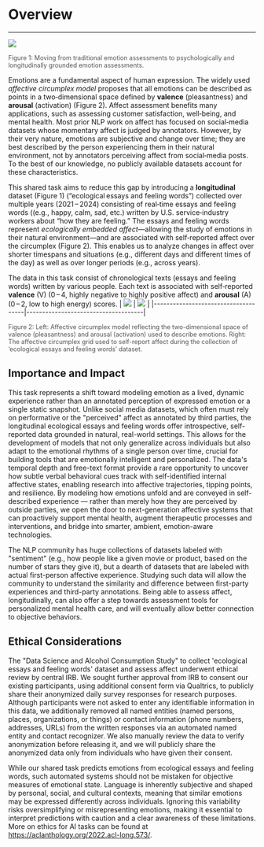# Overview
---
![](https://i.imgur.com/okG0fuV.png)

<p style="font-size: 0.9em; color: #555; margin-top: 0.2em;">
Figure 1: Moving from traditional emotion assessments to psychologically and longitudinally grounded emotion assessments.
</p>

Emotions are a fundamental aspect of human expression. The widely used *affective circumplex model* proposes that all emotions can be described as points in a two‑dimensional space defined by **valence** (pleasantness) and **arousal** (activation) (Figure 2). Affect assessment benefits many applications, such as assessing customer satisfaction, well‑being, and mental health. Most prior NLP work on affect has focused on social‑media datasets whose momentary affect is judged by annotators. However, by their very nature, emotions are subjective and change over time; they are best described by the person experiencing them in their natural environment, not by annotators perceiving affect from social‑media posts. To the best of our knowledge, no publicly available datasets account for these characteristics.

This shared task aims to reduce this gap by introducing a **longitudinal** dataset (Figure 1) (“ecological essays and feeling words”) collected over multiple years (2021 – 2024) consisting of real‑time essays and feeling words ((e.g., happy, calm, sad, etc.) written by U.S. service‑industry workers about “how they are feeling.” The essays and feeling words represent *ecologically embedded affect*—allowing the study of emotions in their natural environment—and are associated with self‑reported affect over the circumplex (Figure 2). This enables us to analyze changes in affect over shorter timespans and situations (e.g., different days and different times of the day) as well as over longer periods (e.g., across years).

The data in this task consist of chronological texts (essays and feeling words) written by various people. Each text is associated with self‑reported **valence** (V) (0 – 4, highly negative to highly positive affect) and **arousal** (A) (0 – 2, low to high energy) scores.
| ![](https://i.imgur.com/L1hODvI.png) | ![](https://i.imgur.com/jk1LH7C.png) |
|-------------------------------------|-------------------------------------|

<p style="font-size: 0.9em; color: #555; margin-top: 0.2em;">
  Figure 2: Left: Affective circumplex model reflecting the two-dimensional space of valence (pleasantness) and arousal (activation) used to describe emotions. Right: The affective circumplex grid used to self-report affect
during the collection of ‘ecological essays and feeling words’ dataset.
</p>

## Importance and Impact

This task represents a shift toward modeling emotion as a lived, dynamic experience rather than an annotated perception of expressed emotion or a single static snapshot. Unlike social media datasets, which often must rely on performative or the "perceived" affect as annotated by third parties, the longitudinal ecological essays and feeling words offer introspective, self-reported data grounded in natural, real-world settings. This allows for the development of models that not only generalize across individuals but also adapt to the emotional rhythms of a single person over time, crucial for building tools that are emotionally intelligent and personalized. The data's temporal depth and free-text format provide a rare opportunity to uncover how subtle verbal behavioral cues track with self-identified internal affective states, enabling research into affective trajectories, tipping points, and resilience. By modeling how emotions unfold and are conveyed in self-described experience — rather than merely how they are perceived by outside parties, we open the door to next-generation affective systems that can proactively support mental health, augment therapeutic processes and interventions, and bridge into smarter, ambient, emotion-aware technologies.

The NLP community has huge collections of datasets labeled with "sentiment" (e.g., how people like a given movie or product, based on the number of stars they give it), but a dearth of datasets that are labeled with actual first-person affective experience. Studying such data will allow the community to understand the similarity and difference between first-party experiences and third-party annotations. Being able to assess affect, longitudinally, can also offer a step towards assessment tools for personalized mental health care, and will eventually allow better connection to objective behaviors.

## Ethical Considerations

The "Data Science and Alcohol Consumption Study" to collect 'ecological essays and feeling words' dataset and assess affect underwent ethical review by central IRB. We sought further approval from IRB to consent our existing participants, using additional consent form via Qualtrics, to publicly share their anonymized daily survey responses for research purposes. Although participants were not asked to enter any identifiable information in this data, we additionally removed all named entities (named persons, places, organizations, or things) or contact information (phone numbers, addresses, URLs) from the written responses via an automated named entity and contact recognizer. We also manually review the data to verify anonymization before releasing it, and we will publicly share the anonymized data only from individuals who have given their consent.

While our shared task predicts emotions from ecological essays and feeling words, such automated systems should not be mistaken for objective measures of emotional state. Language is inherently subjective and shaped by personal, social, and cultural contexts, meaning that similar emotions may be expressed differently across individuals. Ignoring this variability risks oversimplifying or misrepresenting emotions, making it essential to interpret predictions with caution and a clear awareness of these limitations. More on ethics for AI tasks can be found at https://aclanthology.org/2022.acl-long.573/.

